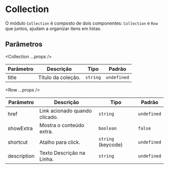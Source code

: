# Collection

O módulo `Collection` é composto de dois componentes: `Collection` e `Row` que juntos, ajudam a organizar itens em listas.


<!-- @example ./example/Example.html -->

## Parâmetros

<Collection ...props />

| Parâmetro   | Descrição                         | Tipo               | Padrão        |
|-------------|-----------------------------------|--------------------|---------------|
| title       | Título da coleção.                | `string`           | `undefined`   |


<Row ...props />

| Parâmetro   | Descrição                         | Tipo               | Padrão        |
|-------------|-----------------------------------|--------------------|---------------|
| href        | Link acionado quando clicado.     | `string`           | `undefined`   |
| showExtra   | Mostra o conteúdo extra.          | `boolean`          | `false`       |
| shortcut    | Atalho para click.                | `string` (keycode) | `undefined`   |
| description | Texto Descrição na Linha.         | `string`           | `undefined`   |